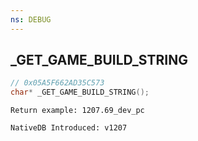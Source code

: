 ```yaml
---
ns: DEBUG
---
```

## _GET_GAME_BUILD_STRING

```c
// 0x05A5F662AD35C573
char* _GET_GAME_BUILD_STRING();
```

```
Return example: 1207.69_dev_pc

NativeDB Introduced: v1207
```

